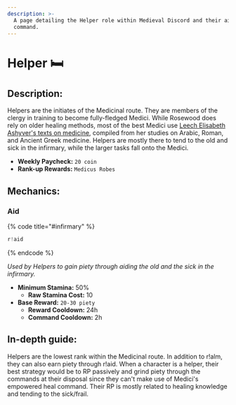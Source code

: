 ```yaml
---
description: >-
  A page detailing the Helper role within Medieval Discord and their aid
  command.
---
```


# Helper 🛏️

## Description:

Helpers are the initiates of the Medicinal route. They are members of the clergy in training to become fully-fledged Medici. While Rosewood does rely on older healing methods, most of the best Medici use [Leech Elisabeth Ashyver's texts on medicine](https://medievaldiscordrp.com/libri-medicinae/), compiled from her studies on Arabic, Roman, and Ancient Greek medicine. Helpers are mostly there to tend to the old and sick in the infirmary, while the larger tasks fall onto the Medici.

* **Weekly Paycheck:** `20 coin`
* **Rank-up Rewards:** `Medicus Robes`

## Mechanics:

### Aid

{% code title="\#infirmary" %}
```javascript
r!aid
```
{% endcode %}

_Used by Helpers to gain piety through aiding the old and the sick in the infirmary._

* **Minimum Stamina:** 50%
  * **Raw Stamina Cost:** 10
* **Base Reward:** `20-30 piety`
  * **Reward Cooldown:** 24h
  * **Command Cooldown:** 2h

## In-depth guide:

Helpers are the lowest rank within the Medicinal route. In addition to r!alm, they can also earn piety through r!aid. When a character is a helper, their best strategy would be to RP passively and grind piety through the commands at their disposal since they can't make use of Medici's empowered heal command. Their RP is mostly related to healing knowledge and tending to the sick/frail.

